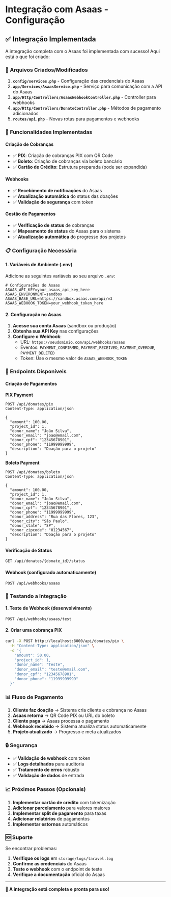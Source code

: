 # Integração com Asaas - Configuração

## ✅ Integração Implementada

A integração completa com o Asaas foi implementada com sucesso! Aqui está o que foi criado:

### 🔧 Arquivos Criados/Modificados

1. **`config/services.php`** - Configuração das credenciais do Asaas
2. **`app/Services/AsaasService.php`** - Serviço para comunicação com a API do Asaas
3. **`app/Http/Controllers/AsaasWebhookController.php`** - Controller para webhooks
4. **`app/Http/Controllers/DonateController.php`** - Métodos de pagamento adicionados
5. **`routes/api.php`** - Novas rotas para pagamentos e webhooks

### 🚀 Funcionalidades Implementadas

#### Criação de Cobranças
- ✅ **PIX**: Criação de cobranças PIX com QR Code
- ✅ **Boleto**: Criação de cobranças via boleto bancário
- ✅ **Cartão de Crédito**: Estrutura preparada (pode ser expandida)

#### Webhooks
- ✅ **Recebimento de notificações** do Asaas
- ✅ **Atualização automática** do status das doações
- ✅ **Validação de segurança** com token

#### Gestão de Pagamentos
- ✅ **Verificação de status** de cobranças
- ✅ **Mapeamento de status** do Asaas para o sistema
- ✅ **Atualização automática** do progresso dos projetos

### 📋 Configuração Necessária

#### 1. Variáveis de Ambiente (.env)

Adicione as seguintes variáveis ao seu arquivo `.env`:

```env
# Configurações do Asaas
ASAAS_API_KEY=your_asaas_api_key_here
ASAAS_ENVIRONMENT=sandbox
ASAAS_BASE_URL=https://sandbox.asaas.com/api/v3
ASAAS_WEBHOOK_TOKEN=your_webhook_token_here
```

#### 2. Configuração no Asaas

1. **Acesse sua conta Asaas** (sandbox ou produção)
2. **Obtenha sua API Key** nas configurações
3. **Configure o Webhook**:
   - URL: `https://seudominio.com/api/webhooks/asaas`
   - Eventos: `PAYMENT_CONFIRMED`, `PAYMENT_RECEIVED`, `PAYMENT_OVERDUE`, `PAYMENT_DELETED`
   - Token: Use o mesmo valor de `ASAAS_WEBHOOK_TOKEN`

### 🔗 Endpoints Disponíveis

#### Criação de Pagamentos

**PIX Payment**
```http
POST /api/donates/pix
Content-Type: application/json

{
  "amount": 100.00,
  "project_id": 1,
  "donor_name": "João Silva",
  "donor_email": "joao@email.com",
  "donor_cpf": "12345678901",
  "donor_phone": "11999999999",
  "description": "Doação para o projeto"
}
```

**Boleto Payment**
```http
POST /api/donates/boleto
Content-Type: application/json

{
  "amount": 100.00,
  "project_id": 1,
  "donor_name": "João Silva",
  "donor_email": "joao@email.com",
  "donor_cpf": "12345678901",
  "donor_phone": "11999999999",
  "donor_address": "Rua das Flores, 123",
  "donor_city": "São Paulo",
  "donor_state": "SP",
  "donor_zipcode": "01234567",
  "description": "Doação para o projeto"
}
```

#### Verificação de Status
```http
GET /api/donates/{donate_id}/status
```

#### Webhook (configurado automaticamente)
```http
POST /api/webhooks/asaas
```

### 🧪 Testando a Integração

#### 1. Teste de Webhook (desenvolvimento)
```http
POST /api/webhooks/asaas/test
```

#### 2. Criar uma cobrança PIX
```bash
curl -X POST http://localhost:8000/api/donates/pix \
  -H "Content-Type: application/json" \
  -d '{
    "amount": 50.00,
    "project_id": 1,
    "donor_name": "Teste",
    "donor_email": "teste@email.com",
    "donor_cpf": "12345678901",
    "donor_phone": "11999999999"
  }'
```

### 📊 Fluxo de Pagamento

1. **Cliente faz doação** → Sistema cria cliente e cobrança no Asaas
2. **Asaas retorna** → QR Code PIX ou URL do boleto
3. **Cliente paga** → Asaas processa o pagamento
4. **Webhook recebido** → Sistema atualiza status automaticamente
5. **Projeto atualizado** → Progresso e meta atualizados

### 🔒 Segurança

- ✅ **Validação de webhook** com token
- ✅ **Logs detalhados** para auditoria
- ✅ **Tratamento de erros** robusto
- ✅ **Validação de dados** de entrada

### 📈 Próximos Passos (Opcionais)

1. **Implementar cartão de crédito** com tokenização
2. **Adicionar parcelamento** para valores maiores
3. **Implementar split de pagamento** para taxas
4. **Adicionar relatórios** de pagamentos
5. **Implementar estornos** automáticos

### 🆘 Suporte

Se encontrar problemas:

1. **Verifique os logs** em `storage/logs/laravel.log`
2. **Confirme as credenciais** do Asaas
3. **Teste o webhook** com o endpoint de teste
4. **Verifique a documentação** oficial do Asaas

---

**🎉 A integração está completa e pronta para uso!**
